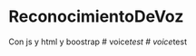 # ReconocimientoDeVoz
Con js y html y boostrap
#   v o i c e _ t e s t  
 #   v o i c e _ t e s t  
 